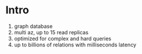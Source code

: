 # Intro
1. graph database
1. multi az, up to 15 read replicas
1. optimized for complex and hard queries
1. up to billions of relations with milliseconds latency
